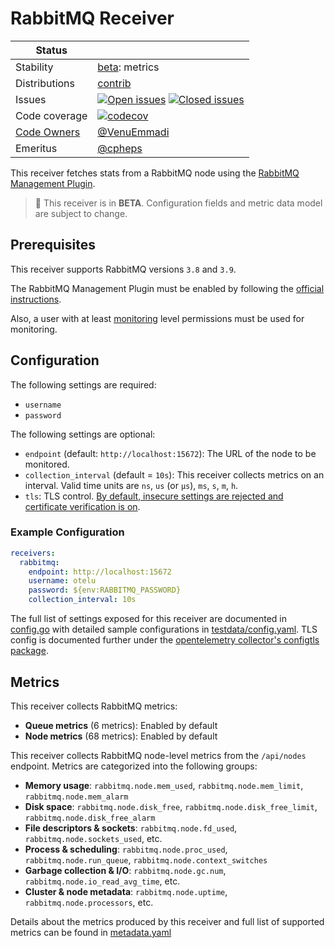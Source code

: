 # RabbitMQ Receiver

<!-- status autogenerated section -->
| Status        |           |
| ------------- |-----------|
| Stability     | [beta]: metrics   |
| Distributions | [contrib] |
| Issues        | [![Open issues](https://img.shields.io/github/issues-search/open-telemetry/opentelemetry-collector-contrib?query=is%3Aissue%20is%3Aopen%20label%3Areceiver%2Frabbitmq%20&label=open&color=orange&logo=opentelemetry)](https://github.com/open-telemetry/opentelemetry-collector-contrib/issues?q=is%3Aopen+is%3Aissue+label%3Areceiver%2Frabbitmq) [![Closed issues](https://img.shields.io/github/issues-search/open-telemetry/opentelemetry-collector-contrib?query=is%3Aissue%20is%3Aclosed%20label%3Areceiver%2Frabbitmq%20&label=closed&color=blue&logo=opentelemetry)](https://github.com/open-telemetry/opentelemetry-collector-contrib/issues?q=is%3Aclosed+is%3Aissue+label%3Areceiver%2Frabbitmq) |
| Code coverage | [![codecov](https://codecov.io/github/open-telemetry/opentelemetry-collector-contrib/graph/main/badge.svg?component=receiver_rabbitmq)](https://app.codecov.io/gh/open-telemetry/opentelemetry-collector-contrib/tree/main/?components%5B0%5D=receiver_rabbitmq&displayType=list) |
| [Code Owners](https://github.com/open-telemetry/opentelemetry-collector-contrib/blob/main/CONTRIBUTING.md#becoming-a-code-owner)    | [@VenuEmmadi](https://www.github.com/VenuEmmadi) |
| Emeritus      | [@cpheps](https://www.github.com/cpheps) |

[beta]: https://github.com/open-telemetry/opentelemetry-collector/blob/main/docs/component-stability.md#beta
[contrib]: https://github.com/open-telemetry/opentelemetry-collector-releases/tree/main/distributions/otelcol-contrib
<!-- end autogenerated section -->

This receiver fetches stats from a RabbitMQ node using the [RabbitMQ Management Plugin](https://www.rabbitmq.com/management.html).

> :construction: This receiver is in **BETA**. Configuration fields and metric data model are subject to change.
## Prerequisites

This receiver supports RabbitMQ versions `3.8` and `3.9`.

The RabbitMQ Management Plugin must be enabled by following the [official instructions](https://www.rabbitmq.com/management.html#getting-started).

Also, a user with at least [monitoring](https://www.rabbitmq.com/management.html#permissions) level permissions must be used for monitoring.

## Configuration

The following settings are required:
- `username`
- `password`

The following settings are optional:

- `endpoint` (default: `http://localhost:15672`): The URL of the node to be monitored.
- `collection_interval` (default = `10s`): This receiver collects metrics on an interval. Valid time units are `ns`, `us` (or `µs`), `ms`, `s`, `m`, `h`.
- `tls`: TLS control. [By default, insecure settings are rejected and certificate verification is on](https://github.com/open-telemetry/opentelemetry-collector/blob/main/config/configtls/README.md).

### Example Configuration

```yaml
receivers:
  rabbitmq:
    endpoint: http://localhost:15672
    username: otelu
    password: ${env:RABBITMQ_PASSWORD}
    collection_interval: 10s
```

The full list of settings exposed for this receiver are documented in [config.go](./config.go) with detailed sample configurations in [testdata/config.yaml](./testdata/config.yaml). TLS config is documented further under the [opentelemetry collector's configtls package](https://github.com/open-telemetry/opentelemetry-collector/blob/main/config/configtls/README.md).

## Metrics

This receiver collects RabbitMQ metrics:

- **Queue metrics** (6 metrics): Enabled by default
- **Node metrics** (68 metrics): Enabled by default

This receiver collects RabbitMQ node-level metrics from the `/api/nodes` endpoint. Metrics are categorized into the following groups:

- **Memory usage**: `rabbitmq.node.mem_used`, `rabbitmq.node.mem_limit`, `rabbitmq.node.mem_alarm`
- **Disk space**: `rabbitmq.node.disk_free`, `rabbitmq.node.disk_free_limit`, `rabbitmq.node.disk_free_alarm`
- **File descriptors & sockets**: `rabbitmq.node.fd_used`, `rabbitmq.node.sockets_used`, etc.
- **Process & scheduling**: `rabbitmq.node.proc_used`, `rabbitmq.node.run_queue`, `rabbitmq.node.context_switches`
- **Garbage collection & I/O**: `rabbitmq.node.gc.num`, `rabbitmq.node.io_read_avg_time`, etc.
- **Cluster & node metadata**: `rabbitmq.node.uptime`, `rabbitmq.node.processors`, etc.

Details about the metrics produced by this receiver and full list of supported metrics can be found in [metadata.yaml](./metadata.yaml)